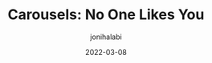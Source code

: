 ---
author: jonihalabi
date: 2022-03-08
permalink: false
tags:
  - accessibility
  - usability
  - user-experience
target_url: https://jhalabi.com/blog/carousels-no-one-likes-you
title: "Carousels: No One Likes You"
---
